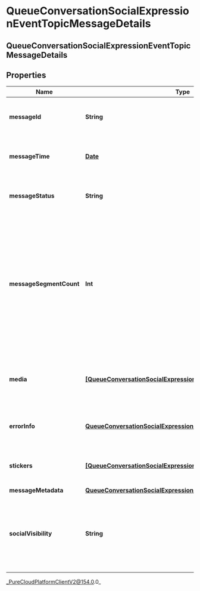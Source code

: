 # QueueConversationSocialExpressionEventTopicMessageDetails

## QueueConversationSocialExpressionEventTopicMessageDetails

## Properties

|Name | Type | Description | Notes|
|------------ | ------------- | ------------- | -------------|
| **messageId** | **String** | UUID identifying the message media. | [optional] |
| **messageTime** | [**Date**](Date) | The time when the message was sent or received. | [optional] |
| **messageStatus** | **String** | Indicates the delivery status of the message. | [optional] |
| **messageSegmentCount** | **Int** | The message segment count, greater than 1 if the message content was split into multiple parts for this message type, e.g. SMS character limits. | [optional] |
| **media** | [**[QueueConversationSocialExpressionEventTopicMessageMedia]**](QueueConversationSocialExpressionEventTopicMessageMedia) | The media (images, files, etc) associated with this message, if any | [optional] |
| **errorInfo** | [**QueueConversationSocialExpressionEventTopicErrorDetails**](QueueConversationSocialExpressionEventTopicErrorDetails) | Detailed information about an error response. | [optional] |
| **stickers** | [**[QueueConversationSocialExpressionEventTopicMessageSticker]**](QueueConversationSocialExpressionEventTopicMessageSticker) | A list of stickers included in the message | [optional] |
| **messageMetadata** | [**QueueConversationSocialExpressionEventTopicMessageMetadata**](QueueConversationSocialExpressionEventTopicMessageMetadata) |  | [optional] |
| **socialVisibility** | **String** | For social media messages, the visibility of the message in the originating social platform | [optional] |



_PureCloudPlatformClientV2@154.0.0_
